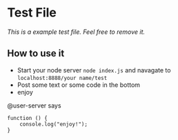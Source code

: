 # Test File

_This is a example test file. Feel free to remove it._

## How to use it

  * Start your node server `node index.js` and navagate to `localhost:8888/your name/test`
  * Post some text or some code in the bottom
  * enjoy

@user-server says

```
function () {
    console.log("enjoy!");
}
```
